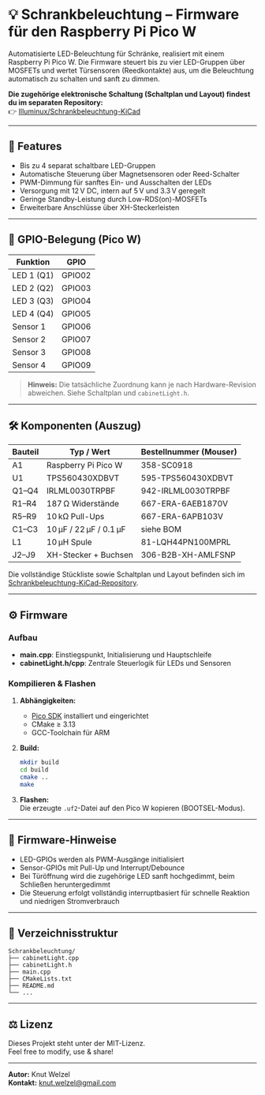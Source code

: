 # 💡 Schrankbeleuchtung – Firmware für den Raspberry Pi Pico W

Automatisierte LED-Beleuchtung für Schränke, realisiert mit einem Raspberry Pi Pico W. Die Firmware steuert bis zu vier LED-Gruppen über MOSFETs und wertet Türsensoren (Reedkontakte) aus, um die Beleuchtung automatisch zu schalten und sanft zu dimmen.

**Die zugehörige elektronische Schaltung (Schaltplan und Layout) findest du im separaten Repository:**  
👉 [Illuminux/Schrankbeleuchtung-KiCad](https://github.com/Illuminux/Schrankbeleuchtung-KiCad.git)

---

## 🧩 Features

- Bis zu 4 separat schaltbare LED-Gruppen
- Automatische Steuerung über Magnetsensoren oder Reed-Schalter
- PWM-Dimmung für sanftes Ein- und Ausschalten der LEDs
- Versorgung mit 12 V DC, intern auf 5 V und 3.3 V geregelt
- Geringe Standby-Leistung durch Low-RDS(on)-MOSFETs
- Erweiterbare Anschlüsse über XH-Steckerleisten

---

## 🔌 GPIO-Belegung (Pico W)

| Funktion         | GPIO     |
|------------------|----------|
| LED 1 (Q1)       | GPIO02   |
| LED 2 (Q2)       | GPIO03   |
| LED 3 (Q3)       | GPIO04   |
| LED 4 (Q4)       | GPIO05   |
| Sensor 1         | GPIO06   |
| Sensor 2         | GPIO07   |
| Sensor 3         | GPIO08   |
| Sensor 4         | GPIO09   |

> **Hinweis:** Die tatsächliche Zuordnung kann je nach Hardware-Revision abweichen. Siehe Schaltplan und `cabinetLight.h`.

---

## 🛠 Komponenten (Auszug)

| Bauteil      | Typ / Wert              | Bestellnummer (Mouser)  |
|--------------|-------------------------|--------------------------|
| A1           | Raspberry Pi Pico W     | 358-SC0918               |
| U1           | TPS560430XDBVT          | 595-TPS560430XDBVT       |
| Q1–Q4        | IRLML0030TRPBF          | 942-IRLML0030TRPBF       |
| R1–R4        | 187 Ω Widerstände       | 667-ERA-6AEB1870V        |
| R5–R9        | 10 kΩ Pull-Ups          | 667-ERA-6APB103V         |
| C1–C3        | 10 µF / 22 µF / 0.1 µF  | siehe BOM                |
| L1           | 10 µH Spule             | 81-LQH44PN100MPRL        |
| J2–J9        | XH-Stecker + Buchsen    | 306-B2B-XH-AMLFSNP       |

Die vollständige Stückliste sowie Schaltplan und Layout befinden sich im [Schrankbeleuchtung-KiCad-Repository](https://github.com/Illuminux/Schrankbeleuchtung-KiCad.git).

---

## ⚙️ Firmware

### Aufbau

- **main.cpp**: Einstiegspunkt, Initialisierung und Hauptschleife
- **cabinetLight.h/cpp**: Zentrale Steuerlogik für LEDs und Sensoren

### Kompilieren & Flashen

1. **Abhängigkeiten:**  
   - [Pico SDK](https://github.com/raspberrypi/pico-sdk) installiert und eingerichtet
   - CMake ≥ 3.13
   - GCC-Toolchain für ARM

2. **Build:**
   ```sh
   mkdir build
   cd build
   cmake ..
   make
   ```

3. **Flashen:**  
   Die erzeugte `.uf2`-Datei auf den Pico W kopieren (BOOTSEL-Modus).

---

## 🧠 Firmware-Hinweise

- LED-GPIOs werden als PWM-Ausgänge initialisiert
- Sensor-GPIOs mit Pull-Up und Interrupt/Debounce
- Bei Türöffnung wird die zugehörige LED sanft hochgedimmt, beim Schließen heruntergedimmt
- Die Steuerung erfolgt vollständig interruptbasiert für schnelle Reaktion und niedrigen Stromverbrauch

---

## 📁 Verzeichnisstruktur

```
Schrankbeleuchtung/
├── cabinetLight.cpp
├── cabinetLight.h
├── main.cpp
├── CMakeLists.txt
├── README.md
└── ...
```

---

## ⚖️ Lizenz

Dieses Projekt steht unter der MIT-Lizenz.  
Feel free to modify, use & share!

---

**Autor:** Knut Welzel  
**Kontakt:** knut.welzel@gmail.com
